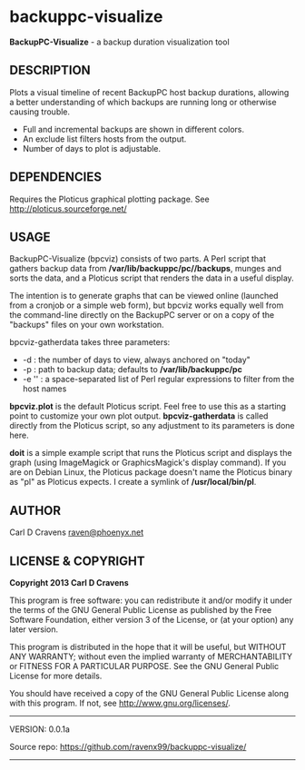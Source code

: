 backuppc-visualize
==================

**BackupPC-Visualize** - a backup duration visualization tool


DESCRIPTION
-----------

  Plots a visual timeline of recent BackupPC host backup durations,
  allowing a better understanding of which backups are running long or
  otherwise causing trouble.

  + Full and incremental backups are shown in different colors.
  + An exclude list filters hosts from the output.
  + Number of days to plot is adjustable.


DEPENDENCIES
------------

  Requires the Ploticus graphical plotting package.
  See <http://ploticus.sourceforge.net/>


USAGE
-----

BackupPC-Visualize (bpcviz) consists of two parts.  A Perl script that
gathers backup data from **/var/lib/backuppc/pc/<host>/backups**, munges
and sorts the data, and a Ploticus script that renders the data in a
useful display.

The intention is to generate graphs that can be viewed online
(launched from a cronjob or a simple web form), but bpcviz works
equally well from the command-line directly on the BackupPC server or
on a copy of the "backups" files on your own workstation.

bpcviz-gatherdata takes three parameters:

* -d <days> : the number of days to view, always anchored on "today"
* -p <path> : path to backup data; defaults to
   **/var/lib/backuppc/pc**
* -e '<exclude list>' : a space-separated list of Perl regular
   expressions to filter from the host names

**bpcviz.plot** is the default Ploticus script.  Feel free to use this
as a starting point to customize your own plot output.
**bpcviz-gatherdata** is called directly from the Ploticus script, so any
adjustment to its parameters is done here.

**doit** is a simple example script that runs the Ploticus script and
displays the graph (using ImageMagick or GraphicsMagick's display
command).  If you are on Debian Linux, the Ploticus package doesn't
name the Ploticus binary as "pl" as Ploticus expects.  I create a
symlink of **/usr/local/bin/pl**.


AUTHOR
------

  Carl D Cravens <raven@phoenyx.net>


LICENSE & COPYRIGHT
-------------------

**Copyright 2013 Carl D Cravens**

This program is free software: you can redistribute it and/or modify
it under the terms of the GNU General Public License as published by
the Free Software Foundation, either version 3 of the License, or
(at your option) any later version.

This program is distributed in the hope that it will be useful,
but WITHOUT ANY WARRANTY; without even the implied warranty of
MERCHANTABILITY or FITNESS FOR A PARTICULAR PURPOSE.  See the
GNU General Public License for more details.

You should have received a copy of the GNU General Public License
along with this program.  If not, see <http://www.gnu.org/licenses/>.

------------------------------------------------------------------------

VERSION: 0.0.1a

Source repo: <https://github.com/ravenx99/backuppc-visualize/>

------------------------------------------------------------------------
